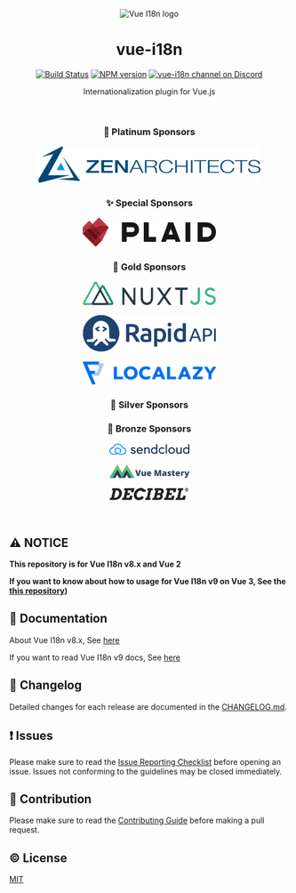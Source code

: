<p align="center"><img width="128px" height="112px" src="./assets/vue-i18n-logo.png" alt="Vue I18n logo"></p>
<h1 align="center">vue-i18n</h1>
<p align="center">
  <a href="https://circleci.com/gh/kazupon/vue-i18n/tree/dev"><img src="https://circleci.com/gh/kazupon/vue-i18n/tree/dev.svg?style=shield" alt="Build Status"></a>
  <a href="http://badge.fury.io/js/vue-i18n"><img src="https://badge.fury.io/js/vue-i18n.svg" alt="NPM version"></a>
  <a href="https://discord.gg/4yCnk2m"><img src="https://img.shields.io/badge/Discord-join%20chat-738bd7.svg" alt="vue-i18n channel on Discord"></a>
</p>

<p align="center">Internationalization plugin for Vue.js</p>

<br/>

<h3 align="center">🏅 Platinum Sponsors</h3>

<p align="center">
  <a href="https://zenarchitects.co.jp/" target="_blank">
    <img
      src="https://raw.githubusercontent.com/kazupon/vue-i18n/v8.x/vuepress/.vuepress/public/patrons/zenarchitects.png"
      width="400px"
    />
  </a>
</p>

<h3 align="center">✨ Special Sponsors</h3>

<p align="center">
  <a
    href="https://plaid.co.jp/"
    target="_blank">
    <img
      src="https://raw.githubusercontent.com/kazupon/vue-i18n/v8.x/vuepress/.vuepress/public/patrons/plaid.svg"
      width="240px"
    />
  </a>
</p>

<h3 align="center">🥇 Gold Sponsors</h3>

<p align="center">
  <a
    href="https://nuxtjs.org/"
    target="_blank">
    <img
      src="https://raw.githubusercontent.com/kazupon/vue-i18n/v8.x/vuepress/.vuepress/public/patrons/nuxt.png"
      width="240px"
    />
  </a>
</p>

<p align="center">
  <a
    href="https://rapidapi.com/"
    target="_blank">
    <img
      src="https://raw.githubusercontent.com/kazupon/vue-i18n/v8.x/vuepress/.vuepress/public/patrons/RapidAPI.svg"
      width="240px"
    />
  </a>
</p>

<p align="center">
  <a
    href="https://localazy.com/blog/how-to-localize-vuejs-app-with-vue-i18n-and-localazy?utm_source=kazupon&utm_medium=banner&utm_campaign=sponsorships_kazupon&utm_content=logo"
    target="_blank">
    <img
      src="https://raw.githubusercontent.com/kazupon/vue-i18n/v8.x/vuepress/.vuepress/public/patrons/localazy.svg"
      width="240px"
    />
  </a>
</p>


<h3 align="center">🥈 Silver Sponsors</h3>

<h3 align="center">🥉 Bronze Sponsors</h3>

<p align="center">
  <a href="https://www.sendcloud.com/" target="_blank">
    <img
      src="https://raw.githubusercontent.com/kazupon/vue-i18n/v8.x/vuepress/.vuepress/public/patrons/sendcloud.png"
      width="144px"
    />
  </a>
</p>
<p align="center">
  <a href="https://www.vuemastery.com/" target="_blank">
    <img
      src="https://raw.githubusercontent.com/kazupon/vue-i18n/v8.x/vuepress/.vuepress/public/patrons/vuemastery.png"
      width="144px"
    />
  </a>
</p>
<p align="center">
  <a href="https://www.deci-bel.com/" target="_blank">
    <img
      src="https://raw.githubusercontent.com/kazupon/vue-i18n/v8.x/vuepress/.vuepress/public/patrons/decibel.png"
      width="144px"
    />
  </a>
</p>

<br/>

## ⚠️  NOTICE

**This repository is for Vue I18n v8.x and Vue 2**

**If you want to know about how to usage for Vue I18n v9 on Vue 3, See the [this repository](https://github.com/intlify/vue-i18n-next))**

## 📔 Documentation

About Vue I18n v8.x, See [here](http://kazupon.github.io/vue-i18n/)

If you want to read Vue I18n v9 docs, See [here](https://vue-i18n.intlify.dev/)

## 📜 Changelog

Detailed changes for each release are documented in the [CHANGELOG.md](https://github.com/kazupon/vue-i18n/blob/dev/CHANGELOG.md).


## ❗ Issues

Please make sure to read the [Issue Reporting Checklist](https://github.com/kazupon/vue-i18n/blob/dev/CONTRIBUTING.md#issue-reporting-guidelines) before opening an issue. Issues not conforming to the guidelines may be closed immediately.


## 💪 Contribution

Please make sure to read the [Contributing Guide](https://github.com/kazupon/vue-i18n/blob/dev/CONTRIBUTING.md) before making a pull request.


## ©️ License

[MIT](http://opensource.org/licenses/MIT)
